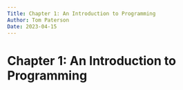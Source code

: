 ```yaml
---
Title: Chapter 1: An Introduction to Programming
Author: Tom Paterson
Date: 2023-04-15
--- 
```

# Chapter 1: An Introduction to Programming